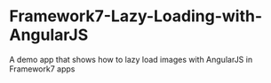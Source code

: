 # Framework7-Lazy-Loading-with-AngularJS
A demo app that shows how to lazy load images with AngularJS in Framework7 apps
